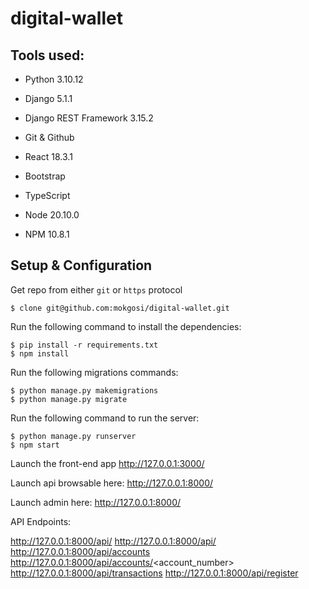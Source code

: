 # digital-wallet


## Tools used:

- Python 3.10.12
- Django 5.1.1
- Django REST Framework 3.15.2
- Git & Github

- React 18.3.1
- Bootstrap
- TypeScript
- Node 20.10.0
- NPM 10.8.1


## Setup & Configuration 

Get repo from either ```git``` or ```https``` protocol

```
$ clone git@github.com:mokgosi/digital-wallet.git
```

Run the following command to install the dependencies:

```
$ pip install -r requirements.txt
$ npm install
```

Run the following migrations commands:

```
$ python manage.py makemigrations
$ python manage.py migrate
```


Run the following command to run the server:

```
$ python manage.py runserver
$ npm start
```

Launch the front-end app http://127.0.0.1:3000/

Launch api browsable here:  http://127.0.0.1:8000/

Launch admin here:  http://127.0.0.1:8000/

API Endpoints:

http://127.0.0.1:8000/api/
http://127.0.0.1:8000/api/<username>
http://127.0.0.1:8000/api/accounts
http://127.0.0.1:8000/api/accounts/<account_number>
http://127.0.0.1:8000/api/transactions
http://127.0.0.1:8000/api/register



